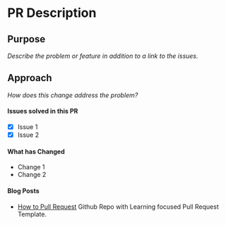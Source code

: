 # PR Description

## Purpose
_Describe the problem or feature in addition to a link to the issues._

## Approach
_How does this change address the problem?_

#### Issues solved in this PR
- [x] Issue 1
- [x] Issue 2

#### What has Changed
- Change 1
- Change 2

#### Blog Posts
- [How to Pull Request](https://github.com/flexyford/pull-request-template) Github Repo with Learning focused Pull Request Template.